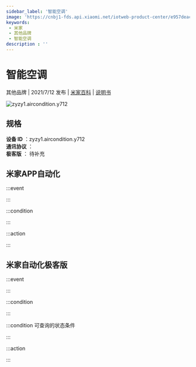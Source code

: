 ```yaml
---
sidebar_label: '智能空调'
image: 'https://cnbj1-fds.api.xiaomi.net/iotweb-product-center/e957deac526701bb0b2601e10a7872ae_1625125021011.png?GalaxyAccessKeyId=AKVGLQWBOVIRQ3XLEW&Expires=9223372036854775807&Signature=LMtS6Anrrc+ZmON+yYtHxxAULnE='
keywords: 
 - 米家
 - 其他品牌
 - 智能空调
description : ''
---
```

# 智能空调

其他品牌 | 2021/7/12 发布 | [米家百科](https://home.mi.com/webapp/content/baike/product/index.html?model=zyzy1.aircondition.y712) | [说明书](https://home.mi.com/views/introduction.html?model=zyzy1.aircondition.y712&region=cn)

![zyzy1.aircondition.y712](https://cnbj1-fds.api.xiaomi.net/iotweb-product-center/e957deac526701bb0b2601e10a7872ae_1625125021011.png?GalaxyAccessKeyId=AKVGLQWBOVIRQ3XLEW&Expires=9223372036854775807&Signature=LMtS6Anrrc+ZmON+yYtHxxAULnE=)

## 规格  
> 
**设备 ID** ：zyzy1.aircondition.y712  
**通讯协议** ：  
**极客版**  ： 待补充 


## 米家APP自动化  

:::event  

:::

:::condition  

:::

:::action   

:::

## 米家自动化极客版  

:::event  

:::

:::condition  

:::

:::condition 可查询的状态条件  

:::

:::action  

:::

        
